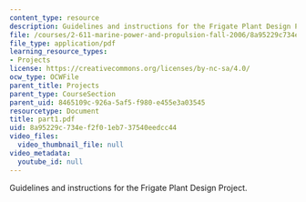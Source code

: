 ```yaml
---
content_type: resource
description: Guidelines and instructions for the Frigate Plant Design Project.
file: /courses/2-611-marine-power-and-propulsion-fall-2006/8a95229c734ef2f01eb737540eedcc44_part1.pdf
file_type: application/pdf
learning_resource_types:
- Projects
license: https://creativecommons.org/licenses/by-nc-sa/4.0/
ocw_type: OCWFile
parent_title: Projects
parent_type: CourseSection
parent_uid: 8465109c-926a-5af5-f980-e455e3a03545
resourcetype: Document
title: part1.pdf
uid: 8a95229c-734e-f2f0-1eb7-37540eedcc44
video_files:
  video_thumbnail_file: null
video_metadata:
  youtube_id: null
---
```

Guidelines and instructions for the Frigate Plant Design Project.